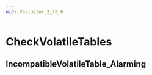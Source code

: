 ```yaml
---
uid: Validator_2_78_6
---
```


# CheckVolatileTables

## IncompatibleVolatileTable_Alarming

<!-- Description, Properties, ... sections are auto-generated. -->
<!-- REPLACE ME AUTO-GENERATION -->

<!-- Uncomment to add extra details -->
<!--### Details-->

<!-- Uncomment to add example code -->
<!--### Example code-->
